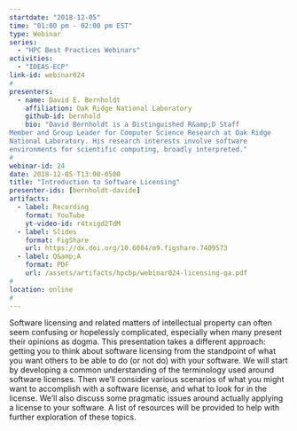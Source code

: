 ```yaml
---
startdate: "2018-12-05"
time: "01:00 pm - 02:00 pm EST"
type: Webinar
series:
  - "HPC Best Practices Webinars"
activities:
  - "IDEAS-ECP"
link-id: webinar024
#
presenters:
  - name: David E. Bernholdt
    affiliation: Oak Ridge National Laboratory
    github-id: bernhold
    bio: "David Bernholdt is a Distinguished R&amp;D Staff
Member and Group Leader for Computer Science Research at Oak Ridge
National Laboratory. His research interests involve software
environments for scientific computing, broadly interpreted."
#
webinar-id: 24
date: 2018-12-05-T13:00-0500
title: "Introduction to Software Licensing"
presenter-ids: [bernholdt-davide]
artifacts:
  - label: Recording
    format: YouTube
    yt-video-id: r4txigd2TdM
  - label: Slides
    format: FigShare
    url: https://dx.doi.org/10.6084/m9.figshare.7409573
  - label: Q&amp;A
    format: PDF
    url: /assets/artifacts/hpcbp/webinar024-licensing-qa.pdf
#
location: online
#
---
```

Software licensing and related matters of intellectual property can
often seem confusing or hopelessly complicated, especially when many
present their opinions as dogma. This presentation takes a different
approach: getting you to think about software licensing from the
standpoint of what you want others to be able to do (or not do) with
your software. We will start by developing a common understanding of
the terminology used around software licenses. Then we’ll consider
various scenarios of what you might want to accomplish with a software
license, and what to look for in the license. We’ll also discuss some
pragmatic issues around actually applying a license to your
software. A list of resources will be provided to help with further
exploration of these topics.

